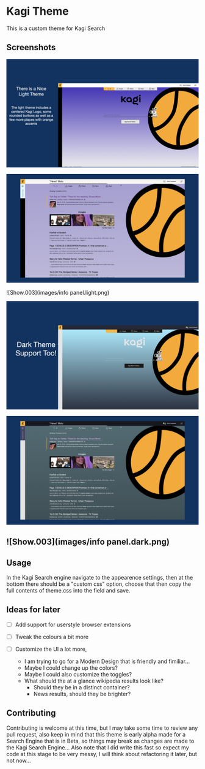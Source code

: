 # Kagi Theme

This is a custom theme for Kagi Search

## Screenshots

![Show.001](images/Show.001.png)

![Show.002](images/Show.002.png)

![Show.003](images/info panel.light.png)

![Show.003](images/Show.003.png)

![Show.004](images/Show.004.png)

## ![Show.003](images/info panel.dark.png)

## Usage

In the Kagi Search engine navigate to the appearence settings, then at the bottom there should be a "custom css" option, choose that then copy the full contents of theme.css into the field and save. 

## Ideas for later

- [ ] Add support for userstyle browser extensions

- [ ] Tweak the colours a bit more

- [ ] Customize the UI a lot more,
  - I am trying to go for a Modern Design that is friendly and fimiliar... 
  - Maybe I could change up the colors? 
  - Maybe I could also customize the toggles?
  - What should the at a glance wikipedia results look like? 
    - Should they be in a distinct container? 
    - News results, should they be brighter? 

## Contributing

Contributing is welcome at this time, but I may take some time to review any pull request, also keep in mind that this theme is early alpha made for a Search Engine that is in Beta, so things may break as changes are made to the Kagi Search Engine... Also note that I did write this fast so expect my code at this stage to be very messy, I will think about refactoring it later, but not now...
